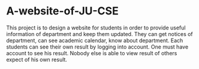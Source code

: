 # A-website-of-JU-CSE
This project is to design a website for students in order to provide useful information of department and keep them updated. They can get notices of department, can see academic calendar, know about department. Each students can see their own result by logging into account. One must have account to see his result. Nobody else is able to view result of others expect of his own result.
